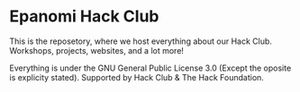 # Epanomi Hack Club

This is the reposetory, where we host everything about our Hack Club. Workshops, projects, websites, and a lot more!

Everything is under the GNU General Public License 3.0 (Except the oposite is explicity stated).
Supported by Hack Club & The Hack Foundation.

